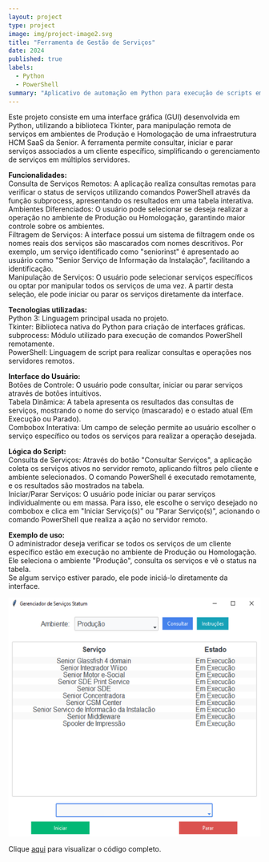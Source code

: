 ```yaml
---
layout: project
type: project
image: img/project-image2.svg
title: "Ferramenta de Gestão de Serviços"
date: 2024
published: true
labels:
  - Python
  - PowerShell
summary: "Aplicativo de automação em Python para execução de scripts em Powershell"
---
```


Este projeto consiste em uma interface gráfica (GUI) desenvolvida em Python, utilizando a biblioteca Tkinter, para manipulação remota de serviços em ambientes de Produção e Homologação de uma infraestrutura HCM SaaS da Senior. A ferramenta permite consultar, iniciar e parar serviços associados a um cliente específico, simplificando o gerenciamento de serviços em múltiplos servidores.

<b>Funcionalidades:</b> <br/>
Consulta de Serviços Remotos: A aplicação realiza consultas remotas para verificar o status de serviços utilizando comandos PowerShell através da função subprocess, apresentando os resultados em uma tabela interativa. <br/>
Ambientes Diferenciados: O usuário pode selecionar se deseja realizar a operação no ambiente de Produção ou Homologação, garantindo maior controle sobre os ambientes. <br/>
Filtragem de Serviços: A interface possui um sistema de filtragem onde os nomes reais dos serviços são mascarados com nomes descritivos. Por exemplo, um serviço identificado como "seniorinst" é apresentado ao usuário como "Senior Serviço de Informação da Instalação", facilitando a identificação. <br/>
Manipulação de Serviços: O usuário pode selecionar serviços específicos ou optar por manipular todos os serviços de uma vez. A partir desta seleção, ele pode iniciar ou parar os serviços diretamente da interface. <br/>

<b>Tecnologias utilizadas:</b> <br/>
Python 3: Linguagem principal usada no projeto. <br/>
Tkinter: Biblioteca nativa do Python para criação de interfaces gráficas. <br/>
subprocess: Módulo utilizado para execução de comandos PowerShell remotamente. <br/>
PowerShell: Linguagem de script para realizar consultas e operações nos servidores remotos. <br/>

<b>Interface do Usuário:</b> <br/>
Botões de Controle: O usuário pode consultar, iniciar ou parar serviços através de botões intuitivos. <br/>
Tabela Dinâmica: A tabela apresenta os resultados das consultas de serviços, mostrando o nome do serviço (mascarado) e o estado atual (Em Execução ou Parado). <br/>
Combobox Interativa: Um campo de seleção permite ao usuário escolher o serviço específico ou todos os serviços para realizar a operação desejada. <br/>

<b>Lógica do Script:</b> <br/>
Consulta de Serviços: Através do botão "Consultar Serviços", a aplicação coleta os serviços ativos no servidor remoto, aplicando filtros pelo cliente e ambiente selecionados. O comando PowerShell é executado remotamente, e os resultados são mostrados na tabela. <br/>
Iniciar/Parar Serviços: O usuário pode iniciar ou parar serviços individualmente ou em massa. Para isso, ele escolhe o serviço desejado no combobox e clica em "Iniciar Serviço(s)" ou "Parar Serviço(s)", acionando o comando PowerShell que realiza a ação no servidor remoto. <br/>

<b>Exemplo de uso:</b> <br/>
O administrador deseja verificar se todos os serviços de um cliente específico estão em execução no ambiente de Produção ou Homologação. Ele seleciona o ambiente "Produção", consulta os serviços e vê o status na tabela. <br/>
Se algum serviço estiver parado, ele pode iniciá-lo diretamente da interface. <br/>

<img class="img-fluid" src="../img/ManipulaServicesCloud.png">

Clique [aqui](https://github.com/igordriguess/Python/blob/main/ManipulaServicesCloudV4py) para visualizar o código completo.

